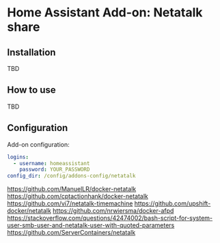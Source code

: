 # Home Assistant Add-on: Netatalk share

## Installation

TBD

## How to use

TBD

## Configuration

Add-on configuration:

```yaml
logins:
  - username: homeassistant
    password: YOUR_PASSWORD
config_dir: /config/addons-config/netatalk
```

https://github.com/ManuelLR/docker-netatalk
https://github.com/cptactionhank/docker-netatalk
https://github.com/vi7/netatalk-timemachine
https://github.com/upshift-docker/netatalk
https://github.com/nrwiersma/docker-afpd
https://stackoverflow.com/questions/42474002/bash-script-for-system-user-smb-user-and-netatalk-user-with-quoted-parameters
https://github.com/ServerContainers/netatalk